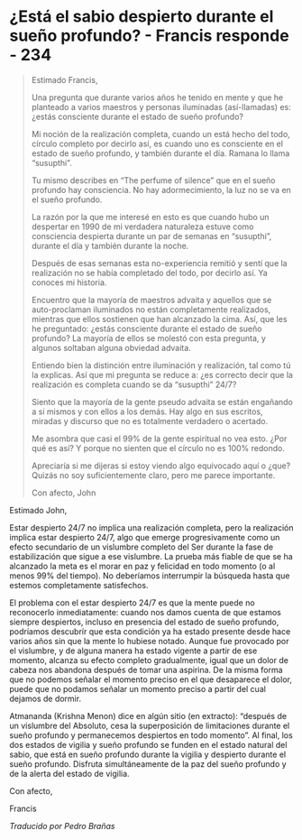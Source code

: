 # ¿Está el sabio despierto durante el sueño profundo? - Francis responde - 234

>Estimado Francis,
>
>Una pregunta que durante varios años he tenido en mente y que he planteado a varios maestros y personas iluminadas (así-llamadas) es: ¿estás consciente durante el estado de sueño profundo?
>
>Mi noción de la realización completa, cuando un está hecho del todo, círculo completo por decirlo así, es cuando uno es consciente en el estado de sueño profundo, y también durante el día. Ramana lo llama “susupthi”.
>
>Tu mismo describes en “The perfume of silence” que en el sueño profundo hay consciencia. No hay adormecimiento, la luz no se va en el sueño profundo.
>
>La razón por la que me interesé en esto es que cuando hubo un despertar en 1990 de mi verdadera naturaleza estuve como consciencia despierta durante un par de semanas en “susupthi”, durante el día y también durante la noche.
>
>Después de esas semanas esta no-experiencia remitió y sentí que la realización no se había completado del todo, por decirlo así. Ya conoces mi historia.
>
>Encuentro que la mayoría de maestros advaita y aquellos que se auto-proclaman iluminados no están completamente realizados, mientras que ellos sostienen que han alcanzado la cima. Así, que les he preguntado: ¿estás consciente durante el estado de sueño profundo? La mayoría de ellos se molestó con esta pregunta, y algunos soltaban alguna obviedad advaita.
>
>Entiendo bien la distinción entre iluminación y realización, tal como tú la explicas. Así que mi pregunta se reduce a: ¿es correcto decir que la realización es completa cuando se da “susupthi” 24/7?
>
>Siento que la mayoría de la gente pseudo advaita se están engañando a si mismos y con ellos a los demás. Hay algo en sus escritos, miradas y discurso que no es totalmente verdadero o acertado.
>
>Me asombra que casi el 99% de la gente espiritual no vea esto. ¿Por qué es así? Y porque no sienten que el círculo no es 100% redondo.
>
>Apreciaría si me dijeras si estoy viendo algo equivocado aquí o ¿que? Quizás no soy suficientemente claro, pero me parece importante.
>
>Con afecto, John

Estimado John,

Estar despierto 24/7 no implica una realización completa, pero la realización implica estar despierto 24/7, algo que emerge progresivamente como un efecto secundario de un vislumbre completo del Ser durante la fase de estabilización que sigue a ese vislumbre. La prueba más fiable de que se ha alcanzado la meta es el morar en paz y felicidad en todo momento (o al menos 99% del tiempo). No deberíamos interrumpir la búsqueda hasta que estemos completamente satisfechos.

El problema con el estar despierto 24/7 es que la mente puede no reconocerlo inmediatamente: cuando nos damos cuenta de que estamos siempre despiertos, incluso en presencia del estado de sueño profundo, podríamos descubrír que esta condición ya ha estado presente desde hace varios años sin que la mente lo hubiese notado. Aunque fue provocado por el vislumbre, y de alguna manera ha estado vigente a partir de ese momento, alcanza su efecto completo gradualmente, igual que un dolor de cabeza nos abandona después de tomar una aspirina. De la misma forma que no podemos señalar el momento preciso en el que desaparece el dolor, puede que no podamos señalar un momento preciso a partir del cual dejamos de dormir.

Atmananda (Krishna Menon) dice en algún sitio (en extracto): “después de un vislumbre del Absoluto, cesa la superposición de limitaciones durante el sueño profundo y permanecemos despiertos en todo momento”. Al final, los dos estados de vigilia y sueño profundo se funden en el estado natural del sabio, que está en sueño profundo durante la vigilia y despierto durante el sueño profundo. Disfruta simultáneamente de la paz del sueño profundo y de la alerta del estado de vigilia.

Con afecto,

Francis

_Traducido por Pedro Brañas_